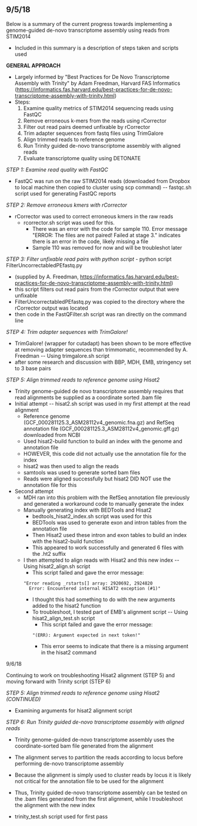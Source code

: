 ## 9/5/18

Below is a summary of the current progress towards implementing a genome-guided de-novo transcriptome assembly using reads from STIM2014
  - Included in this summary is a description of steps taken and scripts used

**GENERAL APPROACH**
  - Largely informed by "Best Practices for De Novo Transcriptome Assembly with Trinity" by Adam Freedman, Harvard FAS Informatics
    (https://informatics.fas.harvard.edu/best-practices-for-de-novo-transcriptome-assembly-with-trinity.html)
  - Steps:
    1) Examine quality metrics of STIM2014 sequencing reads using FastQC
    2) Remove erroneous k-mers from the reads using rCorrector
    3) Filter out read pairs deemed unfixable by rCorrector
    4) Trim adapter sequences from fastq files using TrimGalore
    5) Align trimmed reads to reference genome
    6) Run Trinity guided de-novo transcriptome assembly with aligned reads
    7) Evaluate transcriptome quality using DETONATE

*STEP 1: Examine read quality with FastQC*

  - FastQC was run on the raw STIM2014 reads (downloaded from Dropbox to local machine then copied to cluster using scp command)
      -- fastqc.sh script used for generating FastQC reports

*STEP 2: Remove erroneous kmers with rCorrector*

  - rCorrector was used to correct erroneous kmers in the raw reads
    - rcorrector.sh script was used for this.
      - There was an error with the code for sample 110. Error message "ERROR: The files are not paired!
      Failed at stage 3." indicates there is an error in the code, likely missing a file
      - Sample 110 was removed for now and will be troubleshot later

*STEP 3: Filter unfixable read pairs with python script*
    - python script FilterUncorrectabledPEfastq.py
  - (supplied by A. Freedman, https://informatics.fas.harvard.edu/best-practices-for-de-novo-transcriptome-assembly-with-trinity.html)
  - this script filters out read pairs from the rCorrector output that were unfixable
  - FilterUncorrectabledPEfastq.py was copied to the directory where the rCorrector output was located
  - then code in the FastQFilter.sh script was ran directly on the command line

*STEP 4: Trim adapter sequences with TrimGalore!*
  - TrimGalore! (wrapper for cutadapt) has been shown to be more effective at removing adapter sequences than trimmomatic, recommended by A. Freedman
    -- Using trimgalore.sh script
  - after some research and discussion with BBP, MDH, EMB, stringency set to 3 base pairs

*STEP 5: Align trimmed reads to reference genome using Hisat2*
  - Trinity genome-guided de novo transcriptome assembly requires that read alignments be supplied as a coordinate sorted .bam file
  - Initial attempt
    -- hisat2.sh script was used in my first attempt at the read alignment
    - Reference genome (GCF_000281125.3_ASM28112v4_genomic.fna.gz) and RefSeq annotation file (GCF_000281125.3_ASM28112v4_genomic.gff.gz) downloaded from NCBI
    - Used hisat2-build function to build an index with the genome and annotation file
    - HOWEVER, this code did not actually use the annotation file for the index
    - hisat2 was then used to align the reads
    - samtools was used to generate sorted bam files
    - Reads were aligned successfully but hisat2 DID NOT use the annotation file for this
  - Second attempt
    - MDH ran into this problem with the RefSeq annotation file previously and generated a workaround code to manually generate the index
    - Manually generating index with BEDTools and Hisat2
      - bedtools_hisat2_index.sh script was used for this
      - BEDTools was used to generate exon and intron tables from the annotation file
      - Then Hisat2 used these intron and exon tables to build an index with the hisat2-build function
      - This appeared to work successfully and generated 6 files with the .ht2 suffix
    - I then attempted to align reads with Hisat2 and this new index
      -- Using hisat2_align.sh script
      - This script failed and gave the error message:
      ```
      "Error reading _rstarts[] array: 2920692, 2924820
        Error: Encountered internal HISAT2 exception (#1)"
      ```
      - I thought this had something to do with the new arguments added to the hisat2 function
      - To troubleshoot, I tested part of EMB's alignment script
        -- Using hisat2_align_test.sh script
        - This script failed and gave the error message:
        ```
        "(ERR): Argument expected in next token!"
        ```
        - This error seems to indicate that there is a missing argument in the hisat2 command

9/6/18

Continuing to work on troubleshooting Hisat2 alignment (STEP 5) and moving forward with Trinity script (STEP 6)

*STEP 5: Align trimmed reads to reference genome using Hisat2 (CONTINUED)*
  - Examining arguments for hisat2 alignment script

*STEP 6: Run Trinity guided de-novo transcriptome assembly with aligned reads*
  - Trinity genome-guided de-novo transcriptome assembly uses the coordinate-sorted bam file generated from the alignment
  - The alignment serves to partition the reads according to locus before performing de-novo transcriptome assembly
  - Because the alignment is simply used to cluster reads by locus it is likely not critical for the annotation file to be used for the alignment
  - Thus, Trinity guided de-novo transcriptome assembly can be tested on the .bam files generated from the first alignment, while I troubleshoot the alignment with the new index

  - trinity_test.sh script used for first pass
